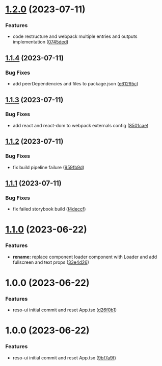 # [1.2.0](https://github.com/asyrul21/reso-ui/compare/v1.1.4...v1.2.0) (2023-07-11)


### Features

* code restructure and webpack multiple entries and outputs implementation ([0745ded](https://github.com/asyrul21/reso-ui/commit/0745ded4383d77bcf8353114544bb19bdb31b486))

## [1.1.4](https://github.com/asyrul21/reso-ui/compare/v1.1.3...v1.1.4) (2023-07-11)


### Bug Fixes

* add peerDependencies and files to package.json ([e61295c](https://github.com/asyrul21/reso-ui/commit/e61295c961a3338d789833575755448535314c22))

## [1.1.3](https://github.com/asyrul21/reso-ui/compare/v1.1.2...v1.1.3) (2023-07-11)


### Bug Fixes

* add react and react-dom to webpack externals config ([8501cae](https://github.com/asyrul21/reso-ui/commit/8501cae12919e4eb4c6c2a36f1988b920c04c1e5))

## [1.1.2](https://github.com/asyrul21/reso-ui/compare/v1.1.1...v1.1.2) (2023-07-11)


### Bug Fixes

* fix build pipeline failure ([959fb9d](https://github.com/asyrul21/reso-ui/commit/959fb9dfdda3b5800fc83470248b8be006d4746b))

## [1.1.1](https://github.com/asyrul21/reso-ui/compare/v1.1.0...v1.1.1) (2023-07-11)


### Bug Fixes

* fix failed storybook build ([f4deccf](https://github.com/asyrul21/reso-ui/commit/f4deccfc8c95ac3a12b8735c4d0213bfa998baf0))

# [1.1.0](https://github.com/asyrul21/reso-ui/compare/v1.0.0...v1.1.0) (2023-06-22)


### Features

* **rename:** replace component loader component with Loader and add fullscreen and text props ([33e4d26](https://github.com/asyrul21/reso-ui/commit/33e4d26d278d3f4a12e3bdbb941a6605ef289996))

# 1.0.0 (2023-06-22)


### Features

* reso-ui initial commit and reset App.tsx ([d26f0b1](https://github.com/asyrul21/reso-ui/commit/d26f0b1ebeedb2af9213e679d77f339997fed703))

# 1.0.0 (2023-06-22)


### Features

* reso-ui initial commit and reset App.tsx ([9bf7a9f](https://github.com/asyrul21/reso-ui/commit/9bf7a9f1358d71dc8c736fe45019a10f8c21dc9a))
